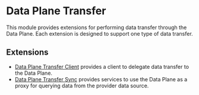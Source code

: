 # Data Plane Transfer

This module provides extensions for performing data transfer through the Data Plane. Each extension is designed to
support one type of data transfer.

## Extensions

- [Data Plane Transfer Client](data-plane-transfer-client/README.md) provides a client to delegate data transfer to the Data Plane.
- [Data Plane Transfer Sync](data-plane-transfer-sync/README.md) provides services to use the Data Plane as a proxy for querying data from the provider data source.
